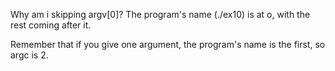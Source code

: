 Why am i skipping argv[0]?
	The program's name (./ex10) is at o, with the rest coming after it.

Remember that if you give one argument, the program's name is the first, so argc is 2.